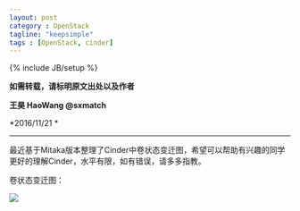 ```yaml
---
layout: post
category : OpenStack
tagline: "keepsimple"
tags : [OpenStack, cinder]
---
```

{% include JB/setup %}

**如需转载，请标明原文出处以及作者**

**王昊 HaoWang @sxmatch**

*2016/11/21 *

----------

最近基于Mitaka版本整理了Cinder中卷状态变迁图，希望可以帮助有兴趣的同学更好的理解Cinder，水平有限，如有错误，请多多指教。

卷状态变迁图：

![][1]


[1]: https://raw.github.com/sxmatch/sxmatch.github.io/master/_posts_images/2016-11-21/1.jpeg
